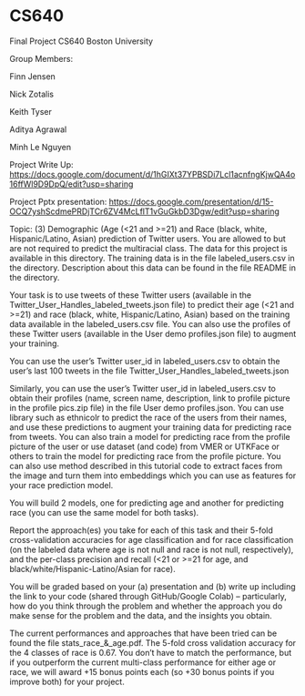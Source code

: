 # CS640

Final Project CS640 Boston University

Group Members:

  Finn Jensen
  
  Nick Zotalis
  
  Keith Tyser
  
  Aditya Agrawal
  
  Minh Le Nguyen

Project Write Up: https://docs.google.com/document/d/1hGIXt37YPBSDi7Lcl1acnfngKjwQA4o16ffWl9D9DpQ/edit?usp=sharing

Project Pptx presentation: https://docs.google.com/presentation/d/15-OCQ7yshScdmePRDjTCr6ZV4McLflT1vGuGkbD3Dgw/edit?usp=sharing

 
Topic:
(3)	Demographic (Age (<21 and >=21) and Race (black, white, Hispanic/Latino, Asian) prediction of Twitter users. You are allowed to but are not required to predict the multiracial class. The data for this project is available in this directory. The training data is in the file labeled_users.csv in the directory. Description about this data can be found in the file README in the directory. 

Your task is to use tweets of these Twitter users (available in the Twitter_User_Handles_labeled_tweets.json file) to predict their age (<21 and >=21) and race (black, white, Hispanic/Latino, Asian) based on the training data available in the labeled_users.csv file. You can also use the profiles of these Twitter users (available in the User demo profiles.json file) to augment your training. 

You can use the user’s Twitter user_id in labeled_users.csv to obtain the user’s last 100 tweets in the file Twitter_User_Handles_labeled_tweets.json 

Similarly, you can use the user’s Twitter user_id in labeled_users.csv to obtain their profiles (name, screen name, description, link to profile picture in the profile pics.zip file) in the file User demo profiles.json. You can use library such as ethnicolr to predict the race of the users from their names, and use these predictions to augment your training data for predicting race from tweets. You can also train a model for predicting race from the profile picture of the user or use dataset (and code) from VMER or UTKFace or others to train the model for predicting race from the profile picture. You can also use method described in this tutorial code to extract faces from the image and turn them into embeddings which you can use as features for your race prediction model. 

You will build 2 models, one for predicting age and another for predicting race (you can use the same model for both tasks). 

Report the approach(es) you take for each of this task and their 5-fold cross-validation accuracies for age classification and for race classification (on the labeled data where age is not null and race is not null, respectively), and the per-class precision and recall (<21 or >=21 for age, and black/white/Hispanic-Latino/Asian for race). 

You will be graded based on your (a) presentation and (b) write up including the link to your code (shared through GitHub/Google Colab) – particularly, how do you think through the problem and whether the approach you do make sense for the problem and the data, and the insights you obtain. 

The current performances and approaches that have been tried can be found the file stats_race_&_age.pdf. The 5-fold cross validation accuracy for the 4 classes of race is 0.67. You don’t have to match the performance, but if you outperform the current multi-class performance for either age or race, we will award +15 bonus points each (so +30 bonus points if you improve both) for your project. 
